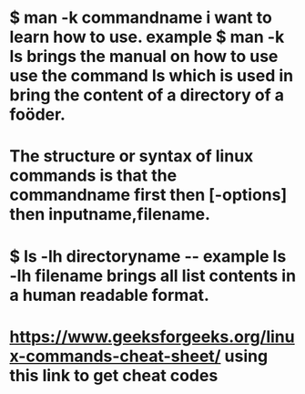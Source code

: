 # $ man -k commandname i want to learn how to use. example $ man -k ls brings the manual on how to use use the command ls which is used in bring the content of a directory of a foöder.
# The structure or syntax of linux commands is that the commandname first then [-options] then inputname,filename. 
# $ ls -lh directoryname -- example ls -lh filename  brings all list contents in a human readable format.
# https://www.geeksforgeeks.org/linux-commands-cheat-sheet/ using this link to get cheat codes

